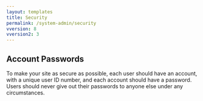 ```yaml
---
layout: templates
title: Security
permalink: /system-admin/security
vversion: 8
vversion2: 3
---
```



## Account Passwords

To make your site as secure as possible, each user should have an account, with a unique user ID number, and each account should have a password. Users should never give out their passwords to anyone else under any circumstances.
